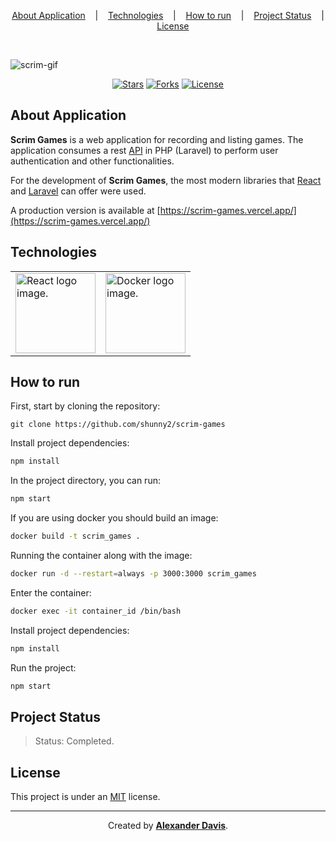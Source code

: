 <p align="center">
  <a href="#about-application">About Application</a>
  &nbsp;&nbsp;&nbsp;|&nbsp;&nbsp;&nbsp;
  <a href="#technologies">Technologies</a>
  &nbsp;&nbsp;&nbsp;|&nbsp;&nbsp;&nbsp;
  <a href="#how-to-run">How to run</a>
  &nbsp;&nbsp;&nbsp;|&nbsp;&nbsp;&nbsp;
  <a href="#project-status">Project Status</a>
  &nbsp;&nbsp;&nbsp;|&nbsp;&nbsp;&nbsp;
  <a href="#license">License</a>
</p>

</br>

![scrim-gif](https://user-images.githubusercontent.com/72872854/196009205-08586170-6500-4d86-b1ea-8b10faea8190.gif)

<p align="center">
  <a href="https://img.shields.io/github/stars/shunny2/scrim-games?style=social"><img src="https://img.shields.io/github/stars/shunny2/scrim-games?style=social" alt="Stars"></a>
  <a href="https://img.shields.io/github/forks/shunny2/scrim-games?style=social"><img src="https://img.shields.io/github/forks/shunny2/scrim-games?style=social" alt="Forks"></a>
  <a href="https://img.shields.io/github/license/shunny2/scrim-games?style=social"><img src="https://img.shields.io/github/license/shunny2/scrim-games?style=social" alt="License"></a>
</p>

## About Application

<b>Scrim Games</b> is a web application for recording and listing games. The application consumes a rest [API](https://github.com/shunny2/scrim-games-api) in PHP (Laravel) to perform user authentication and other functionalities.

For the development of <b>Scrim Games</b>, the most modern libraries that [React](https://reactjs.org/) and [Laravel](https://laravel.com/) can offer were used.

A production version is available at [https://scrim-games.vercel.app/](https://scrim-games.vercel.app/)

## Technologies

<table>
  <thead>
  </thead>
  <tbody>
    <td>
      <a href="https://reactjs.org/" title="React"><img width="128" height="128" src="https://cdn.worldvectorlogo.com/logos/react-2.svg" alt="React logo image." /></a>
    </td>
    <td>
      <a href="https://www.docker.com/" title="Docker"><img width="128" height="128" src="https://cdn.worldvectorlogo.com/logos/docker.svg" alt="Docker logo image." /></a>
    </td>
  </tbody>
</table>

## How to run

First, start by cloning the repository:
```shell
git clone https://github.com/shunny2/scrim-games
```

Install project dependencies:
```bash
npm install
```

In the project directory, you can run:
```bash
npm start
```

If you are using docker you should build an image:
```bash
docker build -t scrim_games .
```

Running the container along with the image:
```bash
docker run -d --restart=always -p 3000:3000 scrim_games
```

Enter the container:
```bash
docker exec -it container_id /bin/bash
```

Install project dependencies:
```bash
npm install
```

Run the project:
```bash
npm start
```

## Project Status

> Status: Completed.

## License

This project is under an [MIT](https://opensource.org/licenses/MIT) license.

<hr></hr>

<p align="center">Created by <a href="https://github.com/shunny2"><b>Alexander Davis</b><a/>.</p>
